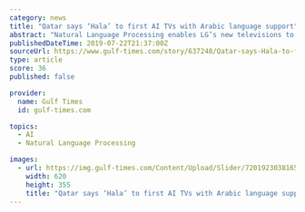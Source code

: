 ```yaml
---
category: news
title: "Qatar says ‘Hala’ to first AI TVs with Arabic language support"
abstract: "Natural Language Processing enables LG’s new televisions to work using voice-activated control in multiple languages. LG continues to lead in terms of OLED (organic light-emitting diode) production and sales globally. As part of its strategy for growth ..."
publishedDateTime: 2019-07-22T21:37:00Z
sourceUrl: https://www.gulf-times.com/story/637248/Qatar-says-Hala-to-first-AI-TVs-with-Arabic-langua
type: article
score: 36
published: false

provider:
  name: Gulf Times
  id: gulf-times.com

topics:
  - AI
  - Natural Language Processing

images:
  - url: https://img.gulf-times.com/Content/Upload/Slider/72019230381655981472.jpg
    width: 620
    height: 355
    title: "Qatar says ‘Hala’ to first AI TVs with Arabic language support"
---
```

